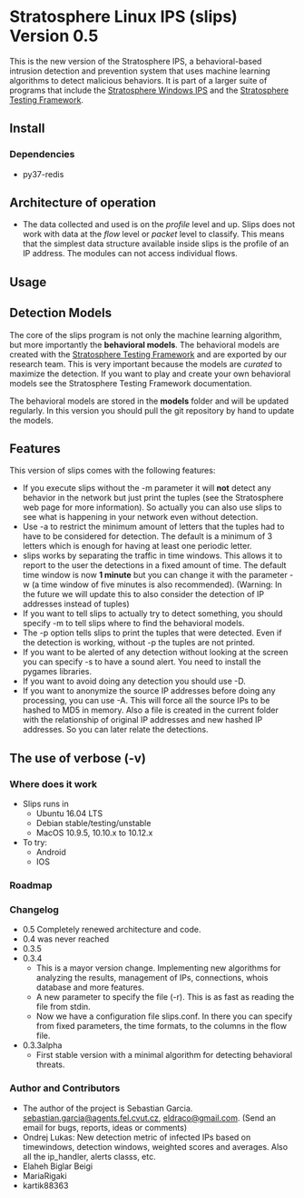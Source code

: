 # Stratosphere Linux IPS (slips) Version 0.5
This is the new version of the Stratosphere IPS, a behavioral-based intrusion detection and prevention system that uses machine learning algorithms to detect malicious behaviors. It is part of a larger suite of programs that include the [Stratosphere Windows IPS] and the [Stratosphere Testing Framework].

## Install

### Dependencies

- py37-redis
    

## Architecture of operation

- The data collected and used is on the _profile_ level and up. Slips does not work with data at the _flow_ level or _packet_ level to classify. This means that the simplest data structure available inside slips is the profile of an IP address. The modules can not access individual flows.


## Usage



## Detection Models
The core of the slips program is not only the machine learning algorithm, but more importantly the __behavioral models__. The behavioral models are created with the [Stratosphere Testing Framework] and are exported by our research team. This is very important because the models are _curated_ to maximize the detection. If you want to play and create your own behavioral models see the Stratosphere Testing Framework documentation.

The behavioral models are stored in the __models__ folder and will be updated regularly. In this version you should pull the git repository by hand to update the models.


## Features 
This version of slips comes with the following features:

- If you execute slips without the -m parameter it will __not__ detect any behavior in the network but just print the tuples (see the Stratosphere web page for more information). So actually you can also use slips to see what is happening in your network even without detection.
- Use -a to restrict the minimum amount of letters that the tuples had to have to be considered for detection. The default is a minimum of 3 letters which is enough for having at least one periodic letter.
- slips works by separating the traffic in time windows. This allows it to report to the user the detections in a fixed amount of time. The default time window is now __1 minute__ but you can change it with the parameter -w (a time window of five minutes is also recommended). (Warning: In the future we will update this to also consider the detection of IP addresses instead of tuples)
- If you want to tell slips to actually try to detect something, you should specify -m to tell slips where to find the behavioral models.
- The -p option tells slips to print the tuples that were detected. Even if the detection is working, without -p the tuples are not printed.
- If you want to be alerted of any detection without looking at the screen you can specify -s to have a sound alert. You need to install the pygames libraries.
- If you want to avoid doing any detection you should use -D.
- If you want to anonymize the source IP addresses before doing any processing, you can use -A. This will force all the source IPs to be hashed to MD5 in memory. Also a file is created in the current folder with the relationship of original IP addresses and new hashed IP addresses. So you can later relate the detections.



## The use of verbose (-v)



### Where does it work
- Slips runs in 
    - Ubuntu 16.04 LTS
    - Debian stable/testing/unstable
    - MacOS 10.9.5, 10.10.x to 10.12.x
- To try:
    - Android
    - IOS


### Roadmap

### Changelog
- 0.5 Completely renewed architecture and code.
- 0.4 was never reached
- 0.3.5
- 0.3.4
    - This is a mayor version change. Implementing new algorithms for analyzing the results, management of IPs, connections, whois database and more features.
    - A new parameter to specify the file (-r). This is as fast as reading the file from stdin.
    - Now we have a configuration file slips.conf. In there you can specify from fixed parameters, the time formats, to the columns in the flow file.
- 0.3.3alpha
    - First stable version with a minimal algorithm for detecting behavioral threats.



### Author and Contributors

- The author of the project is Sebastian Garcia. sebastian.garcia@agents.fel.cvut.cz, eldraco@gmail.com. (Send an email for bugs, reports, ideas or comments)
- Ondrej Lukas: New detection metric of infected IPs based on timewindows, detection windows, weighted scores and averages. Also all the ip_handler, alerts classs, etc. 
- Elaheh Biglar Beigi
- MariaRigaki 
- kartik88363


[Argus]: http://qosient.com/argus/ "Argus"
[Stratosphere Testing Framework]: https://github.com/stratosphereips/StratosphereTestingFramework
[Stratosphere Windows IPS]: https://github.com/stratosphereips/StratosphereIps
